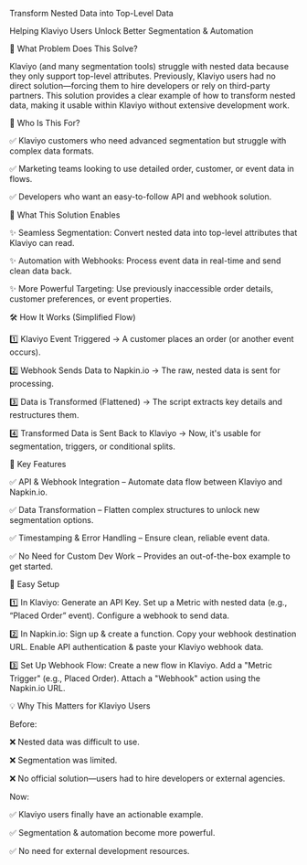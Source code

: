Transform Nested Data into Top-Level Data

Helping Klaviyo Users Unlock Better Segmentation & Automation

🚀 What Problem Does This Solve?

Klaviyo (and many segmentation tools) struggle with nested data because they only support top-level attributes.
Previously, Klaviyo users had no direct solution—forcing them to hire developers or rely on third-party partners.
This solution provides a clear example of how to transform nested data, making it usable within Klaviyo without extensive development work.


🎯 Who Is This For?


✅ Klaviyo customers who need advanced segmentation but struggle with complex data formats.

✅ Marketing teams looking to use detailed order, customer, or event data in flows.

✅ Developers who want an easy-to-follow API and webhook solution.


🔑 What This Solution Enables


✨ Seamless Segmentation: Convert nested data into top-level attributes that Klaviyo can read.

✨ Automation with Webhooks: Process event data in real-time and send clean data back.

✨ More Powerful Targeting: Use previously inaccessible order details, customer preferences, or event properties.


🛠 How It Works (Simplified Flow)


1️⃣ Klaviyo Event Triggered
→ A customer places an order (or another event occurs).

2️⃣ Webhook Sends Data to Napkin.io
→ The raw, nested data is sent for processing.

3️⃣ Data is Transformed (Flattened)
→ The script extracts key details and restructures them.

4️⃣ Transformed Data is Sent Back to Klaviyo
→ Now, it's usable for segmentation, triggers, or conditional splits.


🔎 Key Features

✅ API & Webhook Integration – Automate data flow between Klaviyo and Napkin.io.

✅ Data Transformation – Flatten complex structures to unlock new segmentation options.

✅ Timestamping & Error Handling – Ensure clean, reliable event data.

✅ No Need for Custom Dev Work – Provides an out-of-the-box example to get started.


📌 Easy Setup

1️⃣ In Klaviyo:
Generate an API Key.
Set up a Metric with nested data (e.g., “Placed Order” event).
Configure a webhook to send data.

2️⃣ In Napkin.io:
Sign up & create a function.
Copy your webhook destination URL.
Enable API authentication & paste your Klaviyo webhook data.

3️⃣ Set Up Webhook Flow:
Create a new flow in Klaviyo.
Add a "Metric Trigger" (e.g., Placed Order).
Attach a "Webhook" action using the Napkin.io URL.


💡 Why This Matters for Klaviyo Users

Before:

❌ Nested data was difficult to use.

❌ Segmentation was limited.

❌ No official solution—users had to hire developers or external agencies.


Now:

✅ Klaviyo users finally have an actionable example.

✅ Segmentation & automation become more powerful.

✅ No need for external development resources.
